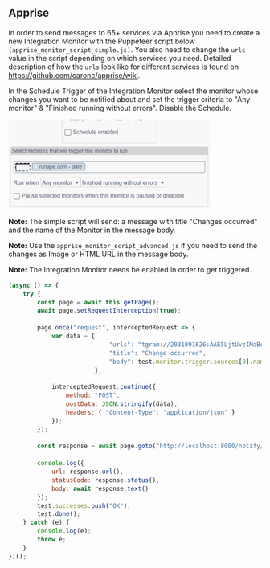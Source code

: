 
## Apprise

In order to send messages to 65+ services via Apprise you need to create a new Integration Monitor with the Puppeteer script below `(apprise_monitor_script_simple.js)`. You also need to change the `urls` value in the script depending on which services you need. Detailed description of how the `urls` look like for different services is found on https://github.com/caronc/apprise/wiki.

In the Schedule Trigger of the Integration Monitor select the monitor whose changes you want to be notified about and set the trigger criteria to "Any monitor" & "Finished running without errors". Disable the Schedule.

![img](https://github.com/RunApe/MediaFiles/raw/master/Git/triggeringMonitor.jpg)


**Note:** The simple script will send: a message with title "Changes occurred" and the name of the Monitor in the message body.

**Note:** Use the `apprise_monitor_script_advanced.js` if you need to send the changes as Image or HTML URL in the message body.

**Note:** The Integration Monitor needs be enabled in order to get triggered.

```javascript
(async () => {
    try {
        const page = await this.getPage();
        await page.setRequestInterception(true);

        page.once("request", interceptedRequest => {
            var data = {
                            "urls": "tgram://2031091626:AAE5LjtUvzIMaBudC1iIcUZ1742xtTvDIYk/-1001557657624/",
                            "title": "Change occurred",
                            "body": test.monitor.trigger.sources[0].name //See https://github.com/RunApe/MonitorScripts,
                        };

            interceptedRequest.continue({
                method: "POST",
                postData: JSON.stringify(data),
                headers: { "Content-Type": "application/json" }
            });
        });

        const response = await page.goto("http://localhost:8000/notify/");

        console.log({
            url: response.url(),
            statusCode: response.status(),
            body: await response.text()
        });
        test.successes.push("OK");
        test.done();
    } catch (e) {
        console.log(e);
        throw e;
    }
})();
```